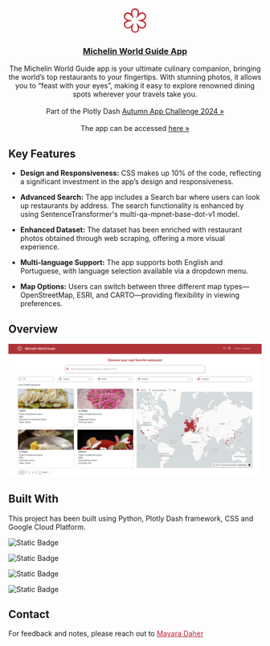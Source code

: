 <br/>
<div align="center">
  <a href="https://challengemichelin-122629525979.southamerica-east1.run.app">
    <img src="assets/logos/favicon.svg" width="50px">
    <h3 align="center">Michelin World Guide App</h3>
  </a>
</div>

<div align="center">
    The Michelin World Guide app is your ultimate culinary companion, bringing the world’s top restaurants to your fingertips. 
    With stunning photos, it allows you to “feast with your eyes”, making it easy to explore renowned dining spots wherever 
    your travels take you.
    <br />
    <br />
    Part of the Plotly Dash
    <a href="https://community.plotly.com/t/autumn-app-challenge/87373" target="_blank">Autumn App Challenge 2024 »</a>
    <br />
    <br />
    The app can be accessed
    <a href="https://challengemichelin-122629525979.southamerica-east1.run.app" target="_blank">here »</a>
  </p>
</div>

## Key Features

* <span style="font-weight: normal;">**Design and Responsiveness:** CSS makes up 10% of the code, reflecting a significant 
investment in the app’s design and responsiveness.  

* <span style="font-weight: normal;">**Advanced Search:** The app includes a Search bar where users can look up restaurants 
by address. The search functionality is enhanced by using SentenceTransformer's 
multi-qa-mpnet-base-dot-v1 model.  

* <span style="font-weight: normal;">**Enhanced Dataset:** The dataset has been enriched with restaurant photos obtained 
through web scraping, offering a more visual experience.  

* <span style="font-weight: normal;">**Multi-language Support:** The app supports both English and Portuguese, with language 
selection available via a dropdown menu.  

* <span style="font-weight: normal;">**Map Options:** Users can switch between three different map types—OpenStreetMap, 
ESRI, and CARTO—providing flexibility in viewing preferences.

## Overview

<img src="assets/readme/overview.png" width="800px">

## Built With

<span style="font-weight: normal;">This project has been built using Python, Plotly Dash framework, CSS and Google Cloud Platform.

![Static Badge](https://img.shields.io/badge/Python-3670A0?style=for-the-badge&logo=python&logoColor=ffdd54)

![Static Badge](https://img.shields.io/badge/Plotly-4E84C4?style=for-the-badge&logo=plotly&logoColor=white)

![Static Badge](https://img.shields.io/badge/CSS-239120?style=for-the-badge&logo=css3&logoColor=white)

![Static Badge](https://img.shields.io/badge/Google%20Cloud%20Platform-4285F4?style=for-the-badge&logo=google%20cloud&logoColor=white)

## Contact

<span style="font-weight: normal;">For feedback and notes, please reach out to <a href="https://www.linkedin.com/in/mayaradaher" target="_blank" style="color: #bd2333;">Mayara Daher</a>
